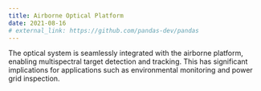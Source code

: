 ```yaml
---
title: Airborne Optical Platform
date: 2021-08-16
# external_link: https://github.com/pandas-dev/pandas
---
```


The optical system is seamlessly integrated with the airborne platform, enabling multispectral target detection and tracking. This has significant implications for applications such as environmental monitoring and power grid inspection.

<!--more-->
